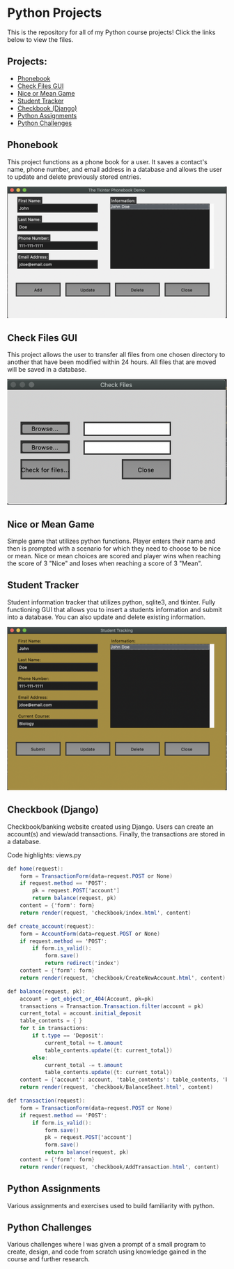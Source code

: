 # Python Projects
This is the repository for all of my Python course projects! Click the links below to view the files.
## Projects:
- <a href="https://github.com/alvarezsound/Python-Projects/tree/main/Phonebook" target="_blank">Phonebook</a>
- <a href="https://github.com/alvarezsound/Python-Projects/tree/main/Check_Files_GUI" target="_blank">Check Files GUI</a>
- <a href="https://github.com/alvarezsound/Python-Projects/tree/main/Nice_or_mean_game" target="_blank">Nice or Mean Game</a>
- <a href="https://github.com/alvarezsound/Python-Projects/tree/main/Student_Tracker" target="_blank">Student Tracker</a>
- <a href="https://github.com/alvarezsound/Python-Projects/tree/main/Django_Checkbook" target="_blank">Checkbook (Django)</a>
- <a href="https://github.com/alvarezsound/Python-Projects/tree/main/Python_Assignments" target="_blank">Python Assignments</a>
- <a href="https://github.com/alvarezsound/Python-Projects/tree/main/Python_Challenges" target="_blank">Python Challenges</a>
## Phonebook
This project functions as a phone book for a user. It saves a contact's name, phone number, and email address in a database and allows the user to update and delete previously stored entries.

![Phonebook](/Images/Phonebook.png)
## Check Files GUI
This project allows the user to transfer all files from one chosen directory to another that have been modified within 24 hours. All files that are moved will be saved in a database.

![Check Files GUI](/Images/Check_Files_GUI.png)
## Nice or Mean Game
Simple game that utilizes python functions. Player enters their name and then is prompted with a scenario for which they need to choose to be nice or mean. Nice or mean choices are scored and player wins when reaching the score of 3 "Nice" and loses when reaching a score of 3 "Mean".
## Student Tracker
Student information tracker that utilizes python, sqlite3, and tkinter. Fully functioning GUI that allows you to insert a students information and submit into a database. You can also update and delete existing information.

![Student Tracker](/Images/Student_Tracker.png)
## Checkbook (Django)
Checkbook/banking website created using Django. Users can create an account(s) and view/add transactions. Finally, the transactions are stored in a database.

Code highlights:
views.py
```cs
def home(request):
    form = TransactionForm(data=request.POST or None)
    if request.method == 'POST':
        pk = request.POST['account']
        return balance(request, pk)
    content = {'form': form}
    return render(request, 'checkbook/index.html', content)
```
```cs
def create_account(request):
    form = AccountForm(data=request.POST or None)
    if request.method == 'POST':
        if form.is_valid():
            form.save()
            return redirect('index')
    content = {'form': form}
    return render(request, 'checkbook/CreateNewAccount.html', content)
```
```cs
def balance(request, pk):
    account = get_object_or_404(Account, pk=pk)
    transactions = Transaction.Transaction.filter(account = pk)
    current_total = account.initial_deposit
    table_contents = { }
    for t in transactions:
        if t.type == 'Deposit':
            current_total += t.amount
            table_contents.update({t: current_total})
        else:
            current_total -= t.amount
            table_contents.update({t: current_total})
    content = {'account': account, 'table_contents': table_contents, 'balance': current_total}
    return render(request, 'checkbook/BalanceSheet.html', content)
```
```cs
def transaction(request):
    form = TransactionForm(data=request.POST or None)
    if request.method == 'POST':
        if form.is_valid():
            form.save()
            pk = request.POST['account']
            form.save()
            return balance(request, pk)
    content = {'form': form}
    return render(request, 'checkbook/AddTransaction.html', content)
```
## Python Assignments
Various assignments and exercises used to build familiarity with python.
## Python Challenges
Various challenges where I was given a prompt of a small program to create, design, and code from scratch using knowledge gained in the course and further research.

